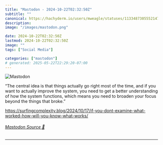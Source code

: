 ```yaml
---
title: "Mastodon - 2024-10-22T02:32:50Z"
subtitle: ""
canonical: https://hachyderm.io/users/mweagle/statuses/113348730555214751
description:
image: "/images/mastodon.png"

date: 2024-10-22T02:32:50Z
lastmod: 2024-10-22T02:32:50Z
image: ""
tags: ["Social Media"]

categories: ["mastodon"]
# generated: 2025-05-22T22:29:20-07:00
---
```

![Mastodon](/images/mastodon.png)

<p>“The central idea is that things actually go right most of the time, and if you want to actually improve the system, you need to get a better understanding of how the system functions, which means you need to broaden your focus beyond the things that broke.”</p><p><a href="https://surfingcomplexity.blog/2024/10/17/if-you-dont-examine-what-worked-how-will-you-know-what-works/" target="_blank" rel="nofollow noopener noreferrer" translate="no"><span class="invisible">https://</span><span class="ellipsis">surfingcomplexity.blog/2024/10</span><span class="invisible">/17/if-you-dont-examine-what-worked-how-will-you-know-what-works/</span></a></p>


###### [Mastodon Source 🐘](https://hachyderm.io/@mweagle/113348730555214751)

___
